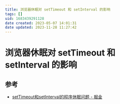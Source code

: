 ```yaml
---
title: 浏览器休眠对 setTimeout 和 setInterval 的影响
tags: []
uid: 1683439291128
date created: 2023-05-07 14:01:31
date updated: 2023-11-28 11:27:42
---
```


# 浏览器休眠对 setTimeout 和 setInterval 的影响

## 参考

- [setTimeout和setInterval的程序休眠问题 - 掘金](https://juejin.cn/post/6844903667456278541)
